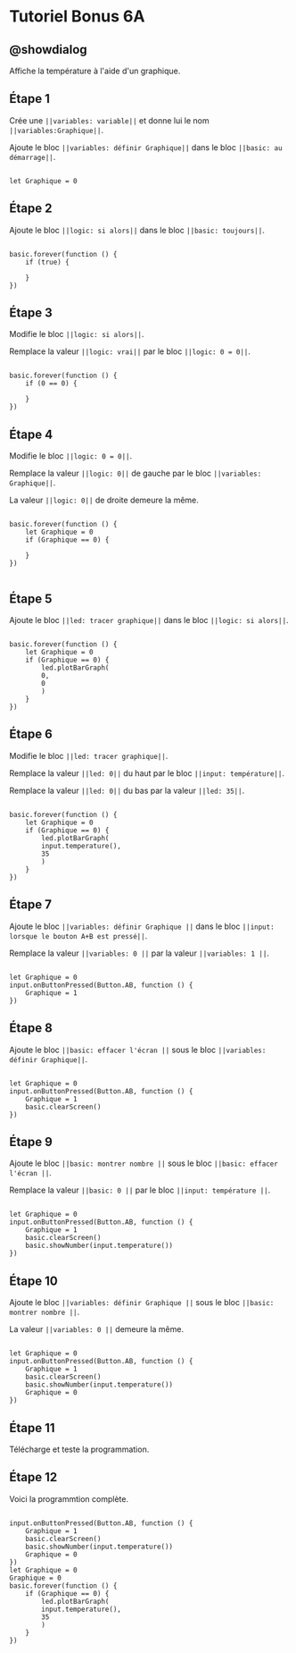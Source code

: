 # Tutoriel Bonus 6A

## @showdialog

Affiche la température à l'aide d'un graphique.

## Étape 1

Crée une ``||variables: variable||`` et donne lui le nom ``||variables:Graphique||``.

Ajoute le bloc ``||variables: définir Graphique||`` dans le bloc ``||basic: au démarrage||``.

```blocks

let Graphique = 0

```

## Étape 2

Ajoute le bloc ``||logic: si alors||`` dans le bloc ``||basic: toujours||``.

```blocks

basic.forever(function () {
    if (true) {
    	
    }
})

```

## Étape 3

Modifie le bloc ``||logic: si alors||``.

Remplace la valeur ``||logic: vrai||`` par le bloc ``||logic: 0 = 0||``.

```blocks

basic.forever(function () {
    if (0 == 0) {
    	
    }
})

```

## Étape 4

Modifie le bloc ``||logic: 0 = 0||``.

Remplace la valeur ``||logic: 0||`` de gauche par le bloc ``||variables: Graphique||``.

La valeur ``||logic: 0||`` de droite demeure la même.

```blocks

basic.forever(function () {
    let Graphique = 0
    if (Graphique == 0) {
    	
    }
})


```

## Étape 5

Ajoute le bloc ``||led: tracer graphique||`` dans le bloc ``||logic: si alors||``.

```blocks

basic.forever(function () {
    let Graphique = 0
    if (Graphique == 0) {
        led.plotBarGraph(
        0,
        0
        )
    }
})

```

## Étape 6

Modifie le bloc ``||led: tracer graphique||``.

Remplace la valeur ``||led: 0||`` du haut par le bloc ``||input: température||``.

Remplace la valeur ``||led: 0||`` du bas par la valeur ``||led: 35||``.


```blocks

basic.forever(function () {
    let Graphique = 0
    if (Graphique == 0) {
        led.plotBarGraph(
        input.temperature(),
        35
        )
    }
})

```

## Étape 7

Ajoute le bloc ``||variables: définir Graphique ||`` dans le bloc ``||input: lorsque le bouton A+B est pressé||``.

Remplace la valeur ``||variables: 0 ||`` par la valeur ``||variables: 1 ||``.

```blocks

let Graphique = 0
input.onButtonPressed(Button.AB, function () {
    Graphique = 1
})

```

## Étape 8

Ajoute le bloc ``||basic: effacer l'écran ||`` sous le bloc ``||variables: définir Graphique||``.

```blocks

let Graphique = 0
input.onButtonPressed(Button.AB, function () {
    Graphique = 1
    basic.clearScreen()
})

```

## Étape 9

Ajoute le bloc ``||basic: montrer nombre ||`` sous le bloc ``||basic: effacer l'écran ||``.

Remplace la valeur ``||basic: 0 ||`` par le bloc ``||input: température ||``.

```blocks

let Graphique = 0
input.onButtonPressed(Button.AB, function () {
    Graphique = 1
    basic.clearScreen()
    basic.showNumber(input.temperature())
})

```

## Étape 10

Ajoute le bloc ``||variables: définir Graphique ||`` sous le bloc ``||basic: montrer nombre ||``.

La valeur ``||variables: 0 ||`` demeure la même.

```blocks

let Graphique = 0
input.onButtonPressed(Button.AB, function () {
    Graphique = 1
    basic.clearScreen()
    basic.showNumber(input.temperature())
    Graphique = 0
})

```

## Étape 11

Télécharge et teste la programmation.

## Étape 12

Voici la programmtion complète.

```blocks

input.onButtonPressed(Button.AB, function () {
    Graphique = 1
    basic.clearScreen()
    basic.showNumber(input.temperature())
    Graphique = 0
})
let Graphique = 0
Graphique = 0
basic.forever(function () {
    if (Graphique == 0) {
        led.plotBarGraph(
        input.temperature(),
        35
        )
    }
})

```

